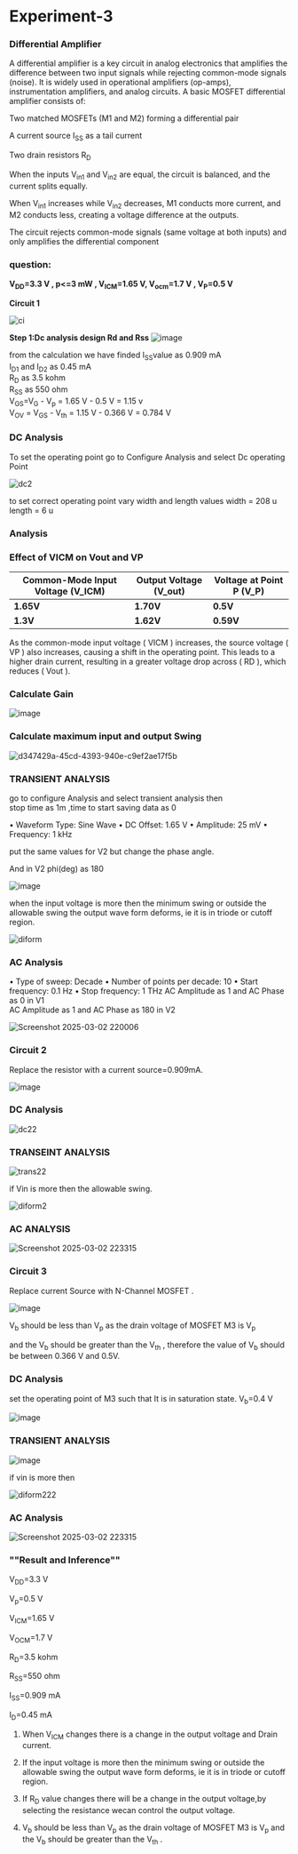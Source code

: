 # Experiment-3

### **Differential Amplifier**

A differential amplifier is a key circuit in analog electronics that amplifies the difference between two input signals while rejecting common-mode signals (noise). It is widely used in operational amplifiers (op-amps), instrumentation amplifiers, and analog circuits.
A basic MOSFET differential amplifier consists of:

Two matched MOSFETs (M1 and M2) forming a differential pair

A current source I<sub>SS</sub> as a tail current

Two drain resistors R<sub>D</sub>

When the inputs V<sub>in1</sub> and V<sub>in2</sub> are equal, the circuit is balanced, and the current splits equally.

When V<sub>in1</sub> increases while V<sub>in2</sub> decreases, M1 conducts more current, and M2 conducts less, creating a voltage difference at the outputs.

The circuit rejects common-mode signals (same voltage at both inputs) and only amplifies the differential component

### **question:**

**V<sub>DD</sub>=3.3 V , p<=3 mW , V<sub>ICM</sub>=1.65 V, V<sub>ocm</sub>=1.7 V , V<sub>P</sub>=0.5 V**

**Circuit 1** <br>

![ci](https://github.com/user-attachments/assets/fcbc06b1-b816-4f9f-a97c-0958f0cc0b90)

**Step 1:Dc analysis design Rd and Rss**
![image](https://github.com/user-attachments/assets/f7a39423-0de0-439c-b98a-217d4620e004)

from the calculation we have finded I<sub>SS</sub>value as 0.909 mA <br>
I<sub>D1</sub> and I<sub>D2</sub> as 0.45 mA <br>
R<sub>D</sub> as 3.5 kohm <br>
R<sub>SS</sub> as 550 ohm <br>
V<sub>GS</sub>=V<sub>G</sub> - V<sub>p</sub> = 1.65 V - 0.5 V = 1.15 v <br>
V<sub>OV</sub> = V<sub>GS</sub> - V<sub>th</sub> = 1.15 V - 0.366 V = 0.784 V <br>

### **DC Analysis**

To set the operating point go to Configure Analysis and select Dc operating Point <br>

![dc2](https://github.com/user-attachments/assets/f76e42bb-74e2-496f-b76f-efc2412a4067)

to set correct operating point vary width and length values 
width = 208 u <br>
length = 6 u <br>


### **Analysis**

### Effect of VICM on Vout and VP

| **Common-Mode Input Voltage (V_ICM)** | **Output Voltage (V_out)** | **Voltage at Point P (V_P)** |
|--------------------------------------|--------------------------|--------------------------|
| **1.65V**                            | **1.70V**             | **0.5V**                |
| **1.3V**                            | **1.62V**                 | **0.59V**               |



As the common-mode input voltage \( VICM \) increases, the source voltage \( VP \) also increases, causing a shift in the operating point. This leads to a higher drain current, resulting in a greater voltage drop across \( RD \), which reduces \( Vout \).

### **Calculate Gain**

![image](https://github.com/user-attachments/assets/fd9ae479-071b-4594-b645-595a6984d270)


### **Calculate maximum input and output Swing**

![d347429a-45cd-4393-940e-c9ef2ae17f5b](https://github.com/user-attachments/assets/4c0f610f-6737-4329-b9ae-218b31ba7b20)



### **TRANSIENT ANALYSIS**
go to configure Analysis and select transient analysis then <br>
stop time as 1m ,time to start saving data as 0 <br>

• Waveform Type: Sine Wave
• DC Offset: 1.65 V
• Amplitude: 25 mV
• Frequency: 1 kHz

put the same values for V2 but change the phase angle.

And in V2 phi(deg) as 180

![image](https://github.com/user-attachments/assets/5f94dcd4-4c40-4ab4-93b0-b64ba6fabf10)

when the input voltage is more then the minimum swing or outside the allowable swing the output wave form deforms, ie it is in triode or cutoff region.

![diform](https://github.com/user-attachments/assets/afb2f26a-64ab-4c48-8c14-043b88c2a829)


### **AC Analysis**
• Type of sweep: Decade
• Number of points per decade: 10
• Start frequency: 0.1 Hz
• Stop frequency: 1 THz
AC Amplitude as 1 and AC Phase as 0 in V1 <br>
AC Amplitude as 1 and AC Phase as 180 in V2 <br>

![Screenshot 2025-03-02 220006](https://github.com/user-attachments/assets/ecfef7ef-22da-4aa5-93b4-74fba38dd18f)


### **Circuit 2** <br>

Replace the resistor with a current source=0.909mA. 

![image](https://github.com/user-attachments/assets/8203f89b-7990-4a8f-b090-9d715e7e6222)

### **DC Analysis**
![dc22](https://github.com/user-attachments/assets/ef1b0399-b421-40f2-973c-93915db96652)

### **TRANSEINT ANALYSIS**

![trans22](https://github.com/user-attachments/assets/b0262198-ccbb-4889-900c-58d6f15b76f6)

if Vin is more then the allowable swing.

![diform2](https://github.com/user-attachments/assets/409afb66-cbe0-4cf0-87f9-f32b815679fc)

### **AC ANALYSIS**

![Screenshot 2025-03-02 223315](https://github.com/user-attachments/assets/d0db6eb8-ab1e-4649-bf22-f65bace10bb8)

### **Circuit 3** <br>

Replace current Source with N-Channel MOSFET .

![image](https://github.com/user-attachments/assets/64a7f151-768e-4660-8494-d1c5031e9794)

V<sub>b</sub> should be less than V<sub>p</sub> as the drain voltage of MOSFET M3 is V<sub>p</sub>

and the V<sub>b</sub> should be greater than the V<sub>th</sub> , therefore the value of V<sub>b</sub> should be between 0.366 V and 0.5V.

### **DC Analysis**

set the operating point of M3 such that It is in saturation state.
V<sub>b</sub>=0.4 V

![image](https://github.com/user-attachments/assets/ce005922-5206-46ac-b060-955c431dadd9)

### **TRANSIENT ANALYSIS**

![image](https://github.com/user-attachments/assets/962d3337-ddcc-4651-9ba6-2586c9642cc8)

if vin is more then

![diform222](https://github.com/user-attachments/assets/9a288f53-8a88-4ae2-bc8e-c97f61d497d3)


### **AC Analysis**


![Screenshot 2025-03-02 223315](https://github.com/user-attachments/assets/d0db6eb8-ab1e-4649-bf22-f65bace10bb8)


### ""Result and Inference""

V<sub>DD</sub>=3.3 V

V<sub>p</sub>=0.5 V

V<sub>ICM</sub>=1.65 V 

V<sub>OCM</sub>=1.7 V

R<sub>D</sub>=3.5 kohm

R<sub>SS</sub>=550 ohm

I<sub>SS</sub>=0.909 mA

I<sub>D</sub>=0.45 mA

1. When V<sub>ICM</sub> changes there is a change in the output voltage and Drain current.

2. If the input voltage is more then the minimum swing or outside the allowable swing the output wave form deforms, ie it is in triode or cutoff region.

3. If R<sub>D</sub> value changes there will be a change in the output voltage,by selecting the resistance wecan control the output voltage.

4. V<sub>b</sub> should be less than V<sub>p</sub> as the drain voltage of MOSFET M3 is V<sub>p</sub>
and the V<sub>b</sub> should be greater than the V<sub>th</sub> .















































